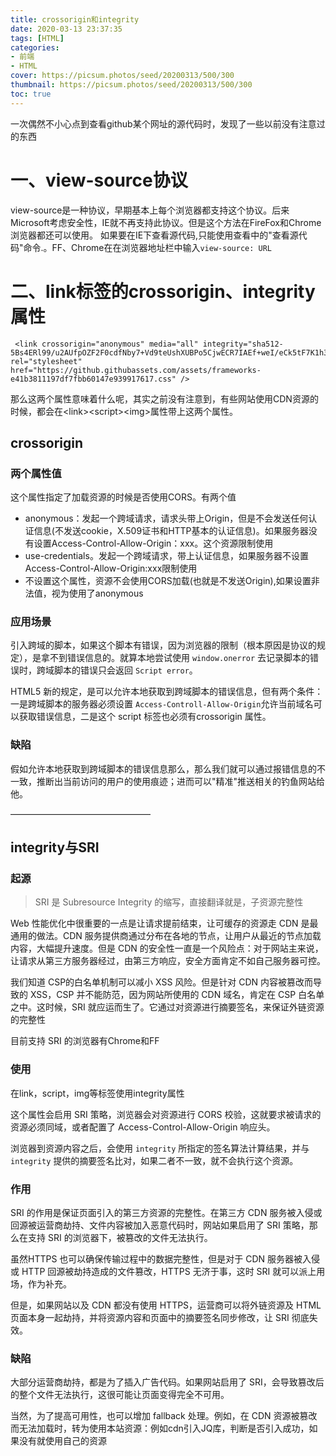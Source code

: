 ```yaml
---
title: crossorigin和integrity
date: 2020-03-13 23:37:35
tags: [HTML]
categories: 
- 前端
- HTML
cover: https://picsum.photos/seed/20200313/500/300
thumbnail: https://picsum.photos/seed/20200313/500/300
toc: true
---
```


一次偶然不小心点到查看github某个网址的源代码时，发现了一些以前没有注意过的东西

# 一、view-source协议

view-source是一种协议，早期基本上每个浏览器都支持这个协议。后来Microsoft考虑安全性，IE就不再支持此协议。但是这个方法在FireFox和Chrome浏览器都还可以使用。 如果要在IE下查看源代码,只能使用查看中的"查看源代码"命令.。FF、Chrome在在浏览器地址栏中输入`view-source: URL`

# 二、link标签的crossorigin、integrity属性

```
 <link crossorigin="anonymous" media="all" integrity="sha512-5Bs4ERl99/u2AUfpOZF2F0cdfNby7+Vd9teUshXUBPo5CjwECR7IAEf+weI/eCk5tF7K1h3O8hd8k0+P/HePeg==" rel="stylesheet" href="https://github.githubassets.com/assets/frameworks-e41b3811197df7fbb60147e939917617.css" />
```

那么这两个属性意味着什么呢，其实之前没有注意到，有些网站使用CDN资源的时候，都会在\<link\>\<script\>\<img\>属性带上这两个属性。



## crossorigin

### 两个属性值

这个属性指定了加载资源的时候是否使用CORS。有两个值

- anonymous：发起一个跨域请求，请求头带上Origin，但是不会发送任何认证信息(不发送cookie，X.509证书和HTTP基本的认证信息)。如果服务器没有设置Access-Control-Allow-Origin：xxx。这个资源限制使用
- use-credentials。发起一个跨域请求，带上认证信息，如果服务器不设置 Access-Control-Allow-Origin:xxx限制使用
- 不设置这个属性，资源不会使用CORS加载(也就是不发送Origin),如果设置非法值，视为使用了anonymous

### 应用场景

引入跨域的脚本，如果这个脚本有错误，因为浏览器的限制（根本原因是协议的规定），是拿不到错误信息的。就算本地尝试使用 `window.onerror` 去记录脚本的错误时，跨域脚本的错误只会返回 `Script error`。

HTML5 新的规定，是可以允许本地获取到跨域脚本的错误信息，但有两个条件：一是跨域脚本的服务器必须设置 `Access-Controll-Allow-Origin`允许当前域名可以获取错误信息，二是这个 script 标签也必须有crossorigin 属性。

### 缺陷

假如允许本地获取到跨域脚本的错误信息那么，那么我们就可以通过报错信息的不一致，推断出当前访问的用户的使用痕迹；进而可以"精准"推送相关的钓鱼网站给他。

————————————————

##  





## integrity与SRI

### 起源

> SRI 是 Subresource Integrity 的缩写，直接翻译就是，子资源完整性

Web 性能优化中很重要的一点是让请求提前结束，让可缓存的资源走 CDN 是最通用的做法。CDN 服务提供商通过分布在各地的节点，让用户从最近的节点加载内容，大幅提升速度。但是 CDN 的安全性一直是一个风险点：对于网站主来说，让请求从第三方服务器经过，由第三方响应，安全方面肯定不如自己服务器可控。

我们知道 CSP的白名单机制可以减小 XSS 风险。但是针对 CDN 内容被篡改而导致的 XSS，CSP 并不能防范，因为网站所使用的 CDN 域名，肯定在 CSP 白名单之中。这时候，SRI 就应运而生了。它通过对资源进行摘要签名，来保证外链资源的完整性

目前支持 SRI 的浏览器有Chrome和FF

### 使用

在link，script，img等标签使用integrity属性

这个属性会启用 SRI 策略，浏览器会对资源进行 CORS 校验，这就要求被请求的资源必须同域，或者配置了 Access-Control-Allow-Origin 响应头。

浏览器到资源内容之后，会使用 `integrity` 所指定的签名算法计算结果，并与 `integrity` 提供的摘要签名比对，如果二者不一致，就不会执行这个资源。

### 作用

SRI 的作用是保证页面引入的第三方资源的完整性。在第三方 CDN 服务被入侵或回源被运营商劫持、文件内容被加入恶意代码时，网站如果启用了 SRI 策略，那么在支持 SRI 的浏览器下，被篡改的文件无法执行。

虽然HTTPS 也可以确保传输过程中的数据完整性，但是对于 CDN 服务器被入侵或 HTTP 回源被劫持造成的文件篡改，HTTPS 无济于事，这时 SRI 就可以派上用场，作为补充。

但是，如果网站以及 CDN 都没有使用 HTTPS，运营商可以将外链资源及 HTML 页面本身一起劫持，并将资源内容和页面中的摘要签名同步修改，让 SRI 彻底失效。

### 缺陷

大部分运营商劫持，都是为了插入广告代码。如果网站启用了 SRI，会导致篡改后的整个文件无法执行，这很可能让页面变得完全不可用。

当然，为了提高可用性，也可以增加 fallback 处理。例如，在 CDN 资源被篡改而无法加载时，转为使用本站资源：例如cdn引入JQ库，判断是否引入成功，如果没有就使用自己的资源